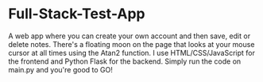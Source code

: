 # Full-Stack-Test-App

A web app where you can create your own account and then save, edit or delete notes. There's a floating moon on the page that looks at your mouse cursor at all times using the Atan2 function. I use HTML/CSS/JavaScript for the frontend and Python Flask for the backend. Simply run the code on main.py and you're good to GO!
